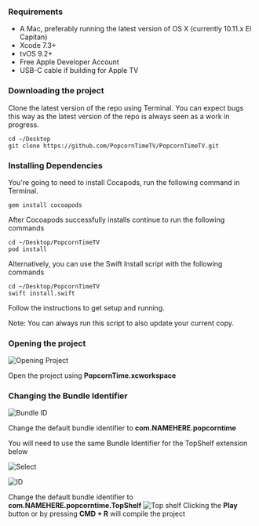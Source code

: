 ### Requirements

* A Mac, preferably running the latest version of OS X (currently 10.11.x El Capitan)
* Xcode 7.3+
* tvOS 9.2+
* Free Apple Developer Account
* USB-C cable if building for Apple TV

### Downloading the project

Clone the latest version of the repo using Terminal. You can expect bugs this way as the latest version of the repo is always seen as a work in progress.

```
cd ~/Desktop
git clone https://github.com/PopcornTimeTV/PopcornTimeTV.git
```

### Installing Dependencies


You're going to need to install Cocapods, run the following command in Terminal.
```
gem install cocoapods
```
After Cocoapods successfully installs continue to run the following commands
```
cd ~/Desktop/PopcornTimeTV
pod install
```
Alternatively, you can use the Swift Install script with the following commands
```
cd ~/Desktop/PopcornTimeTV
swift install.swift
```
Follow the instructions to get setup and running.

Note: You can always run this script to also update your current copy.

### Opening the project

![Opening Project](https://camo.githubusercontent.com/96d202cca8e912d77333b1fd2c21fbb440fd49e6/687474703a2f2f692e6375626575706c6f61642e636f6d2f384b6a5734672e706e67)

Open the project using **PopcornTime.xcworkspace**

### Changing the Bundle Identifier

![Bundle ID](https://camo.githubusercontent.com/92a24ac63146294e5c1e554022baee099f6fb6c6/687474703a2f2f692e6375626575706c6f61642e636f6d2f7247374830452e706e67)

Change the default bundle identifier to **com.NAMEHERE.popcorntime**

You will need to use the same Bundle Identifier for the TopShelf extension below

![Select](https://camo.githubusercontent.com/f7a772b73993aad4ee9c4fce3da0e20b73c269d4/687474703a2f2f692e6375626575706c6f61642e636f6d2f65505434796f2e706e67)

![ID](https://camo.githubusercontent.com/9752b4ab89d2de329c8fabea26d41165c5855f9e/687474703a2f2f692e6375626575706c6f61642e636f6d2f4676565574572e706e67)

Change the default bundle identifier to **com.NAMEHERE.popcorntime.TopShelf**
![Top shelf](https://camo.githubusercontent.com/ab25ea25bd5810ae498f99816f4ed9490065d577/687474703a2f2f692e6375626575706c6f61642e636f6d2f417a433354322e706e67)
Clicking the **Play** button or by pressing **CMD + R** will compile the project